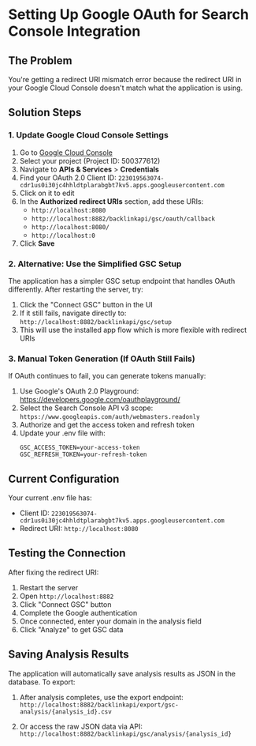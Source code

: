 # Setting Up Google OAuth for Search Console Integration

## The Problem
You're getting a redirect URI mismatch error because the redirect URI in your Google Cloud Console doesn't match what the application is using.

## Solution Steps

### 1. Update Google Cloud Console Settings

1. Go to [Google Cloud Console](https://console.cloud.google.com/)
2. Select your project (Project ID: 500377612)
3. Navigate to **APIs & Services** > **Credentials**
4. Find your OAuth 2.0 Client ID: `223019563074-cdr1us0i30jc4hhldtplarabgbt7kv5.apps.googleusercontent.com`
5. Click on it to edit
6. In the **Authorized redirect URIs** section, add these URIs:
   - `http://localhost:8080`
   - `http://localhost:8882/backlinkapi/gsc/oauth/callback`
   - `http://localhost:8080/`
   - `http://localhost:0`
7. Click **Save**

### 2. Alternative: Use the Simplified GSC Setup

The application has a simpler GSC setup endpoint that handles OAuth differently. After restarting the server, try:

1. Click the "Connect GSC" button in the UI
2. If it still fails, navigate directly to: `http://localhost:8882/backlinkapi/gsc/setup`
3. This will use the installed app flow which is more flexible with redirect URIs

### 3. Manual Token Generation (If OAuth Still Fails)

If OAuth continues to fail, you can generate tokens manually:

1. Use Google's OAuth 2.0 Playground: https://developers.google.com/oauthplayground/
2. Select the Search Console API v3 scope: `https://www.googleapis.com/auth/webmasters.readonly`
3. Authorize and get the access token and refresh token
4. Update your .env file with:
   ```
   GSC_ACCESS_TOKEN=your-access-token
   GSC_REFRESH_TOKEN=your-refresh-token
   ```

## Current Configuration

Your current .env file has:
- Client ID: `223019563074-cdr1us0i30jc4hhldtplarabgbt7kv5.apps.googleusercontent.com`
- Redirect URI: `http://localhost:8080`

## Testing the Connection

After fixing the redirect URI:

1. Restart the server
2. Open `http://localhost:8882`
3. Click "Connect GSC" button
4. Complete the Google authentication
5. Once connected, enter your domain in the analysis field
6. Click "Analyze" to get GSC data

## Saving Analysis Results

The application will automatically save analysis results as JSON in the database. To export:

1. After analysis completes, use the export endpoint: 
   `http://localhost:8882/backlinkapi/export/gsc-analysis/{analysis_id}.csv`

2. Or access the raw JSON data via API:
   `http://localhost:8882/backlinkapi/gsc/analysis/{analysis_id}`
